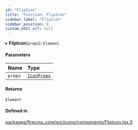 ```yaml
---
id: "FlipIcon"
title: "Function: FlipIcon"
sidebar_label: "FlipIcon"
sidebar_position: 0
custom_edit_url: null
---
```


▸ **FlipIcon**(`props`): `Element`

#### Parameters

| Name | Type |
| :------ | :------ |
| `props` | [`IconProps`](../types/IconProps.md) |

#### Returns

`Element`

#### Defined in

[packages/firecms_core/src/icons/components/FlipIcon.tsx:3](https://github.com/FireCMSco/firecms/blob/d45f3739/packages/firecms_core/src/icons/components/FlipIcon.tsx#L3)

